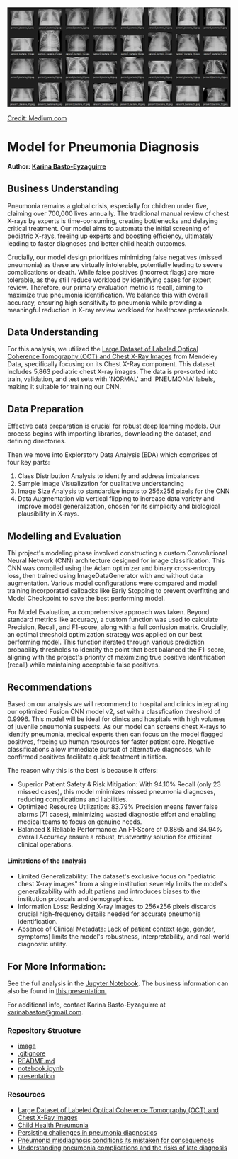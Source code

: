 <img src="image/image.webp">

[Credit: Medium.com](https://becominghuman.ai/pneumonia-detection-using-cnn-ac52873a2d1e)

# Model for Pneumonia Diagnosis

**Author: <a href="https://www.linkedin.com/in/karina-basto-eyzaguirre-203a0445/"> Karina Basto-Eyzaguirre</a>**


## Business Understanding
Pneumonia remains a global crisis, especially for children under five, claiming over 700,000 lives annually. The traditional manual review of chest X-rays by experts is time-consuming, creating bottlenecks and delaying critical treatment. Our model aims to automate the initial screening of pediatric X-rays, freeing up experts and boosting efficiency, ultimately leading to faster diagnoses and better child health outcomes.

Crucially, our model design prioritizes minimizing false negatives (missed pneumonia) as these are virtually intolerable, potentially leading to severe complications or death. While false positives (incorrect flags) are more tolerable, as they still reduce workload by identifying cases for expert review. Therefore, our primary evaluation metric is recall, aiming to maximize true pneumonia identification. We balance this with overall accuracy, ensuring high sensitivity to pneumonia while providing a meaningful reduction in X-ray review workload for healthcare professionals.

## Data Understanding
For this analysis, we utilized the  <a href="https://data.mendeley.com/datasets/rscbjbr9sj/3">Large Dataset of Labeled Optical Coherence Tomography (OCT) and Chest X-Ray Images</a> from Mendeley Data, specifically focusing on its Chest X-Ray component. This dataset includes 5,863 pediatric chest X-ray images. The data is pre-sorted into train, validation, and test sets with 'NORMAL' and 'PNEUMONIA' labels, making it suitable for training our CNN.                                                                                                                                                                                                                                                 
## Data Preparation
Effective data preparation is crucial for robust deep learning models. Our process begins with importing libraries, downloading the dataset, and defining directories. 

Then we move into Exploratory Data Analysis (EDA) which comprises of four key parts: 
1. Class Distribution Analysis to identify and address imbalances
2. Sample Image Visualization for qualitative understanding
3. Image Size Analysis to standardize inputs to 256x256 pixels for the CNN
4. Data Augmentation via vertical flipping to increase data variety and improve model generalization, chosen for its simplicity and biological plausibility in X-rays.

## Modelling and Evaluation
Thi project's modeling phase involved constructing a custom Convolutional Neural Network (CNN) architecture designed for image classification. This CNN was compiled using the Adam optimizer and binary cross-entropy loss, then trained using ImageDataGenerator with and without data augmentation.  Various model configurations were compared and model training incorporated callbacks like Early Stopping to prevent overfitting and Model Checkpoint to save the best performing model.

For Model Evaluation, a comprehensive approach was taken. Beyond standard metrics like accuracy, a custom function was used to calculate Precision, Recall, and F1-score, along with a full confusion matrix. Crucially, an optimal threshold optimization strategy was applied on our best performing model. This function iterated through various prediction probability thresholds to identify the point that best balanced the F1-score, aligning with the project's priority of maximizing true positive identification (recall) while maintaining acceptable false positives.

## Recommendations
Based on our analysis we will recommend to hospital and clinics integrating our optimized Fusion CNN model v2, set with a classfication threshold of 0.9996. This model will be ideal for clinics and hospitals with high volumes of juvenile pneumonia suspects. As our model can screens chest X-rays to identify pneumonia, medical experts then can focus on the model flagged positives, freeing up human resources for faster patient care. Negative classifications allow immediate pursuit of alternative diagnoses, while confirmed positives facilitate quick treatment initiation.

The reason why this is the best is because it offers:

- Superior Patient Safety & Risk Mitigation: With 94.10% Recall (only 23 missed cases), this model minimizes missed pneumonia diagnoses, reducing complications and liabilities.
- Optimized Resource Utilization: 83.79% Precision means fewer false alarms (71 cases), minimizing wasted diagnostic effort and enabling medical teams to focus on genuine needs.
- Balanced & Reliable Performance: An F1-Score of 0.8865 and 84.94% overall Accuracy ensure a robust, trustworthy solution for efficient clinical operations.

#### Limitations of the analysis
- Limited Generalizability: The dataset's exclusive focus on "pediatric chest X-ray images" from a single institution severely limits the model's generalizability with adult patiens and introduces biases to the institution protocals and demographics.
- Information Loss: Resizing X-ray images to 256x256 pixels discards crucial high-frequency details needed for accurate pneumonia identification.
- Absence of Clinical Metadata: Lack of patient context (age, gender, symptoms) limits the model's robustness, interpretability, and real-world diagnostic utility.

## For More Information:
See the full analysis in the <a href="https://github.com/KBE25/pneumonia_diagnosis/blob/main/notebook.ipynb">Jupyter Notebook</a>.
The business information can also be found in <a href="https://github.com/KBE25/pneumonia_diagnosis/blob/main/presentation.pdf">this presentation. </a>

For additional info, contact Karina Basto-Eyzaguirre at karinabastoe@gmail.com.

### Repository Structure
- <a href="https://github.com/KBE25/pneumonia_diagnosis/tree/main/image"> image </a>
- <a href="https://github.com/KBE25/pneumonia_diagnosis/blob/main/.gitignore"> .gitignore </a>
- <a href="https://github.com/KBE25/pneumonia_diagnosis/blob/main/README.md"> README.md </a>
- <a href="https://github.com/KBE25/pneumonia_diagnosis/blob/main/notebook.ipynb"> notebook.ipynb </a>
- <a href="https://github.com/KBE25/pneumonia_diagnosis/blob/main/presentation.pdf"> presentation </a>

### Resources
- <a href="https://data.mendeley.com/datasets/rscbjbr9sj/3">Large Dataset of Labeled Optical Coherence Tomography (OCT) and Chest X-Ray Images</a>
- <a href="https://data.unicef.org/topic/child-health/pneumonia/"> Child Health Pneumonia</a>
- <a href="https://thepathologist.com/issues/2024/articles/oct/persisting-challenges-in-pneumonia-diagnostics"> Persisting challenges in pneumonia diagnostics</a>
- <a href="https://www.damoreinjurylaw.com/blog/pneumonia-misdiagnosis-conditions-its-mistaken-for-consequences/">Pneumonia misdiagnosis conditions its mistaken for consequences</a>
- <a href="https://timesofindia.indiatimes.com/life-style/health-fitness/health-news/understanding-pneumonia-complications-and-the-risks-of-late-diagnosis/articleshow/107032659.cms"> Understanding pneumonia complications and the risks of late diagnosis</a>

